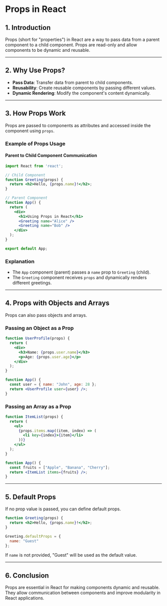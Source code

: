 # Props in React

## 1. **Introduction**
Props (short for "properties") in React are a way to pass data from a parent component to a child component. Props are read-only and allow components to be dynamic and reusable.

---

## 2. **Why Use Props?**
- **Pass Data**: Transfer data from parent to child components.
- **Reusability**: Create reusable components by passing different values.
- **Dynamic Rendering**: Modify the component's content dynamically.

---

## 3. **How Props Work**
Props are passed to components as attributes and accessed inside the component using `props`.

### **Example of Props Usage**
#### **Parent to Child Component Communication**
```jsx
import React from 'react';

// Child Component
function Greeting(props) {
  return <h2>Hello, {props.name}!</h2>;
}

// Parent Component
function App() {
  return (
    <div>
      <h1>Using Props in React</h1>
      <Greeting name="Alice" />
      <Greeting name="Bob" />
    </div>
  );
}

export default App;
```

### **Explanation**
- The `App` component (parent) passes a `name` prop to `Greeting` (child).
- The `Greeting` component receives `props` and dynamically renders different greetings.

---

## 4. **Props with Objects and Arrays**
Props can also pass objects and arrays.

### **Passing an Object as a Prop**
```jsx
function UserProfile(props) {
  return (
    <div>
      <h3>Name: {props.user.name}</h3>
      <p>Age: {props.user.age}</p>
    </div>
  );
}

function App() {
  const user = { name: "John", age: 28 };
  return <UserProfile user={user} />;
}
```

### **Passing an Array as a Prop**
```jsx
function ItemList(props) {
  return (
    <ul>
      {props.items.map((item, index) => (
        <li key={index}>{item}</li>
      ))}
    </ul>
  );
}

function App() {
  const fruits = ["Apple", "Banana", "Cherry"];
  return <ItemList items={fruits} />;
}
```

---

## 5. **Default Props**
If no prop value is passed, you can define default props.

```jsx
function Greeting(props) {
  return <h2>Hello, {props.name}!</h2>;
}

Greeting.defaultProps = {
  name: "Guest"
};
```
If `name` is not provided, "Guest" will be used as the default value.

---

## 6. **Conclusion**
Props are essential in React for making components dynamic and reusable. They allow communication between components and improve modularity in React applications.

